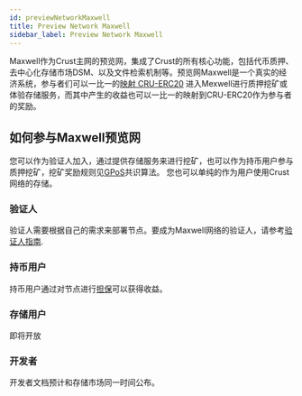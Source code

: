 ```yaml
---
id: previewNetworkMaxwell
title: Preview Network Maxwell
sidebar_label: Preview Network Maxwell
---
```


Maxwell作为Crust主网的预览网，集成了Crust的所有核心功能，包括代币质押、去中心化存储市场DSM、以及文件检索机制等。预览网Maxwell是一个真实的经济系统，参与者们可以一比一的[映射 CRU-ERC20](claims.md) 进入Mexwell进行质押挖矿或体验存储服务，而其中产生的收益也可以一比一的映射到CRU-ERC20作为参与者的奖励。

## 如何参与Maxwell预览网

您可以作为验证人加入，通过提供存储服务来进行挖矿，也可以作为持币用户参与质押挖矿，挖矿奖励规则见[GPoS](GPoS.md)共识算法。
您也可以单纯的作为用户使用Crust网络的存储。

### 验证人

验证人需要根据自己的需求来部署节点。要成为Maxwell网络的验证人，请参考[验证人指南](validatorGuidance.md).

### 持币用户

持币用户通过对节点进行[担保](guarantor-guidance.md)可以获得收益。

### 存储用户

即将开放



### 开发者

开发者文档预计和存储市场同一时间公布。
